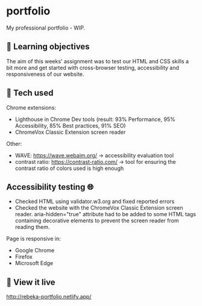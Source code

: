 # portfolio
My professional portfolio - WIP.

## :brain: Learning objectives
The aim of this weeks' assignment was to test our HTML and CSS skills a bit more and get started with cross-browser testing, accessibility and responsiveness of our website.

## :robot: Tech used 
Chrome extensions:
- Lighthouse in Chrome Dev tools (result: 93% Performance, 95% Accessibility, 85% Best practices, 91% SEO)
- ChromeVox Classic Extension screen reader

Other:
- WAVE: https://wave.webaim.org/ -> accessibility evaluation tool
- contrast ratio: https://contrast-ratio.com/ -> tool for ensuring the contrast ratio of colors used is high enough

## Accessibility testing :globe_with_meridians:
- Checked HTML using validator.w3.org and fixed reported errors
- Checked the website with the ChromeVox Classic Extension screen reader. aria-hidden="true" attribute had to be added to some HTML tags containing decorative elements to prevent the screen reader from reading them.

Page is responsive in: 
- Google Chrome
- Firefox
- Microsoft Edge

## :eyes: View it live
http://rebeka-portfolio.netlify.app/ 